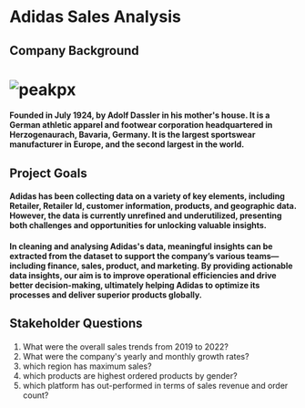 # Adidas Sales Analysis
##   Company Background
# ![peakpx](https://github.com/user-attachments/assets/b3816d37-82c0-45c1-9fd1-2987a5c32cab)

####  Founded in July 1924, by Adolf Dassler in his mother's house. It is a German athletic apparel and footwear corporation headquartered in Herzogenaurach, Bavaria, Germany. It is the largest sportswear manufacturer in Europe, and the second largest in the world.
## Project Goals
#### Adidas has been collecting data on a variety of key elements, including Retailer, Retailer Id, customer information, products, and geographic data. However, the data is currently unrefined and underutilized, presenting both challenges and opportunities for unlocking valuable insights.
#### In cleaning and analysing Adidas's data, meaningful insights can be extracted from the dataset to support the company’s various teams—including finance, sales, product, and marketing. By providing actionable data insights, our aim is to improve operational efficiencies and drive better decision-making, ultimately helping Adidas to optimize its processes and deliver superior products globally.

## Stakeholder Questions
#### 
1. What were the overall sales trends from 2019 to 2022?
2. What were the company's yearly and monthly growth rates?
3. which region has maximum sales?
4. which products are highest ordered products by gender?
5. which platform has out-performed in terms of sales revenue and order count?


